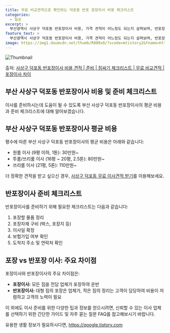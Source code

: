 ```yaml
---
title: 무료 비교견적으로 확인하는 덕포동 반포 포장이사 비용 체크리스트
categories:
  - 일상
excerpt: >
  부산광역시 사상구 덕포동 반포장이사 비용, 가격 견적이 어느정도 되는지 살펴보며, 반포장이사를 준비함에 있어 짐싸기 준비 체크리스트가 무엇인지 보겠습니다. 마지막으로 포장이사와 차이점을 통해 무료 비교견적으로 어떤 것이 더 합리적인 선택인지 공유 드립니다.사상구 덕포동 포장이사 견적 샘플 보기 👈 클릭사상구 덕포동 포장이사 가격 살펴보기 👈 클릭사상구 덕포동 반포장이사 평균 이사 비용평수사상구 덕포동 평균 이사 비용원룸 이사9평 이하 (1톤)30만원~투룸/쓰리룸 이사16평 ~ 20평 (2.5톤)80만원~쓰리룸 이사21평 (5톤) ~110만원~우리집 무료 이사견적 받기 👈 클릭포장 vs 반포장 이사: 주요 차이점이사 방식에 따른 가장 큰 차이포장이사는 모든 짐을 전담 업체가 포장하여 운반하는 반면, ..
feature_text: >
  부산광역시 사상구 덕포동 반포장이사 비용, 가격 견적이 어느정도 되는지 살펴보며, 반포장이사를 준비함에 있어 짐싸기 준비 체크리스트가 무엇인지 보겠습니다. 마지막으로 포장이사와 차이점을 통해 무료 비교견적으로 어떤 것이 더 합리적인 선택인지 공유 드립니다.사상구 덕포동 포장이사 견적 샘플 보기 👈 클릭사상구 덕포동 포장이사 가격 살펴보기 👈 클릭사상구 덕포동 반포장이사 평균 이사 비용평수사상구 덕포동 평균 이사 비용원룸 이사9평 이하 (1톤)30만원~투룸/쓰리룸 이사16평 ~ 20평 (2.5톤)80만원~쓰리룸 이사21평 (5톤) ~110만원~우리집 무료 이사견적 받기 👈 클릭포장 vs 반포장 이사: 주요 차이점이사 방식에 따른 가장 큰 차이포장이사는 모든 짐을 전담 업체가 포장하여 운반하는 반면, ..
image: https://img1.daumcdn.net/thumb/R800x0/?scode=mtistory2&fname=https%3A%2F%2Fblog.kakaocdn.net%2Fdn%2Fbm11pV%2FbtsHbCxzILb%2FqixhjaIHQkPwKHq9m0VZ4k%2Fimg.webp
---
```


![Thumbnail](https://img1.daumcdn.net/thumb/R800x0/?scode=mtistory2&fname=https%3A%2F%2Fblog.kakaocdn.net%2Fdn%2Fbm11pV%2FbtsHbCxzILb%2FqixhjaIHQkPwKHq9m0VZ4k%2Fimg.webp)

<p>출처: <a href="https://qoogle.tistory.com/9769" rel="dofollow">사상구 덕포동 반포장이사 비용 견적 | 준비 | 짐싸기 체크리스트 | 무료 비교견적 | 포장이사 차이</a> </p>

## 부산 사상구 덕포동 반포장이사 비용 및 준비 체크리스트

이사를 준비하시는데 도움이 될 수 있도록 부산 사상구 덕포동 반포장이사의 평균 비용과 준비 체크리스트에 대해 알아보겠습니다.

## **부산 사상구 덕포동 반포장이사 평균 비용**

평수에 따른 부산 사상구 덕포동 반포장이사의 평균 비용은 아래와 같습니다:

  * 원룸 이사 (9평 이하, 1톤): 30만원~
  * 투룸/쓰리룸 이사 (16평 ~ 20평, 2.5톤): 80만원~
  * 쓰리룸 이사 (21평, 5톤): 110만원~

더 정확한 견적을 받고 싶으신 경우, [사상구 덕포동 무료 이사견적 받기](https://qoogle.tistory.com/9769)를 이용해보세요.

## **반포장이사 준비 체크리스트**

반포장이사를 준비하기 위해 필요한 체크리스트는 다음과 같습니다:

  1. 포장할 물품 정리
  2. 포장자재 구비 (박스, 포장지 등)
  3. 이사일 확정
  4. 보험가입 여부 확인
  5. 도착지 주소 및 연락처 확인

## **포장 vs 반포장 이사: 주요 차이점**

포장이사와 반포장이사의 주요 차이점은:

  * **포장이사:** 모든 짐을 전담 업체가 포장하여 운반
  * **반포장이사:** 대형 짐의 포장은 업체가, 작은 짐의 정리는 고객이 담당하여 비용이 저렴하고 고객의 노력이 필요

이 외에도 이사 준비를 위한 다양한 팁과 정보를 얻으시려면, 신뢰할 수 있는 이사 업체를 선택하기 위한 간단한 가이드 및 자주 묻는 질문
FAQ를 참고해보시기 바랍니다.

 

유용한 생활 정보가 필요하시다면, <a href="https://qoogle.tistory.com" rel="dofollow">https://qoogle.tistory.com</a>


